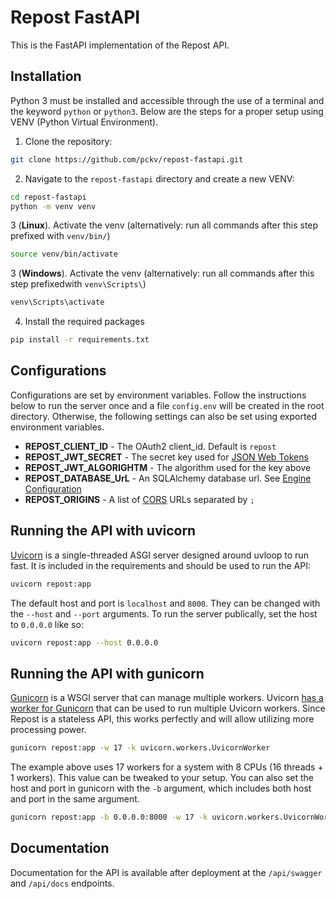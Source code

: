 # Repost FastAPI
This is the FastAPI implementation of the Repost API.

## Installation
Python 3 must be installed and accessible through the use of a terminal and the
keyword `python` or `python3`. Below are the steps for a proper setup using VENV
(Python Virtual Environment).

1. Clone the repository:
```bash
git clone https://github.com/pckv/repost-fastapi.git
```

2. Navigate to the `repost-fastapi` directory and create a new VENV:
```bash
cd repost-fastapi
python -m venv venv
```

3 (**Linux**). Activate the venv (alternatively: run all commands after this step 
prefixed with `venv/bin/`)
```bash
source venv/bin/activate
```

3 (**Windows**). Activate the venv (alternatively: run all commands after this step 
prefixedwith `venv\Scripts\`)
```ps
venv\Scripts\activate
```

4. Install the required packages
```bash
pip install -r requirements.txt
```

## Configurations
Configurations are set by environment variables. Follow the instructions below to run
the server once and a file `config.env` will be created in the root directory. Otherwise,
the following settings can also be set using exported environment variables.

- **REPOST_CLIENT_ID** - The OAuth2 client_id. Default is `repost`
- **REPOST_JWT_SECRET** - The secret key used for [JSON Web Tokens](https://jwt.io/)
- **REPOST_JWT_ALGORIGHTM** - The algorithm used for the key above
- **REPOST_DATABASE_UrL** - An SQLAlchemy database url. See 
[Engine Configuration](https://docs.sqlalchemy.org/en/13/core/engines.html)
- **REPOST_ORIGINS** - A list of 
[CORS](https://en.wikipedia.org/wiki/Cross-origin_resource_sharing) URLs separated by `;`

## Running the API with uvicorn
[Uvicorn](https://www.uvicorn.org/) is a single-threaded ASGI server designed around
uvloop to run fast. It is included in the requirements and should be used to run the
API:
```bash
uvicorn repost:app
```

The default host and port is `localhost` and `8000`. They can be changed with the
`--host` and `--port` arguments. To run the server publically, set the host to 
`0.0.0.0` like so:
```bash
uvicorn repost:app --host 0.0.0.0
```

## Running the API with gunicorn
[Gunicorn](https://gunicorn.org/) is a WSGI server that can manage multiple workers.
Uvicorn [has a worker for Gunicorn](https://www.uvicorn.org/#running-with-gunicorn)
that can be used to run multiple Uvicorn workers. Since Repost is a stateless API,
this works perfectly and will allow utilizing more processing power.
```bash
gunicorn repost:app -w 17 -k uvicorn.workers.UvicornWorker
```

The example above uses 17 workers for a system with 8 CPUs (16 threads + 1 workers).
This value can be tweaked to your setup. You can also set the host and port in gunicorn
with the `-b` argument, which includes both host and port in the same argument.
```bash
gunicorn repost:app -b 0.0.0.0:8000 -w 17 -k uvicorn.workers.UvicornWorker
```

## Documentation
Documentation for the API is available after deployment at the `/api/swagger` and 
`/api/docs` endpoints.
